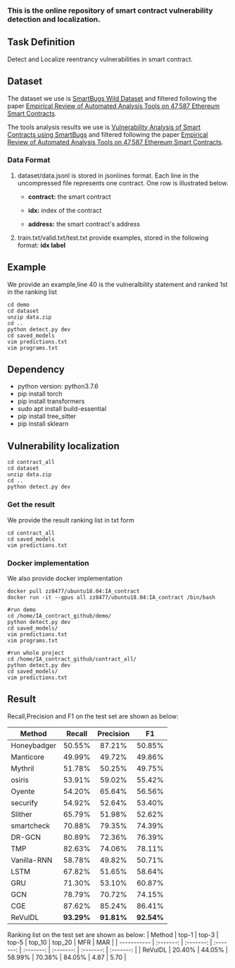 ### This is the online repository of smart contract vulnerability detection and localization.
## Task Definition

Detect and Localize reentrancy vulnerabilities in smart contract.

## Dataset

The dataset we use is [SmartBugs Wild Dataset](https://github.com/smartbugs/smartbugs-wild/tree/master/contracts) and filtered following the paper [Empirical Review of Automated Analysis Tools on 47,587 Ethereum Smart Contracts](https://arxiv.org/abs/1910.10601).

The tools analysis results we use is [Vulnerability Analysis of Smart Contracts using SmartBugs](https://github.com/smartbugs/smartbugs-results) and filtered following the paper [Empirical Review of Automated Analysis Tools on 47,587 Ethereum Smart Contracts](https://arxiv.org/abs/1910.10601).

### Data Format

1. dataset/data.jsonl is stored in jsonlines format. Each line in the uncompressed file represents one contract.  One row is illustrated below.

   - **contract:** the smart contract

   - **idx:** index of the contract
  
   - **address:** the smart contract's address

2. train.txt/valid.txt/test.txt provide examples, stored in the following format:    **idx	label**

## Example
We provide an example,line 40 is the vulneralbility statement and ranked 1st in the ranking list
```shell
cd demo
cd dataset
unzip data.zip
cd ..
python detect.py dev
cd saved_models
vim predictions.txt
vim programs.txt
```

## Dependency

- python version: python3.7.6
- pip install torch
- pip install transformers
- sudo apt install build-essential
- pip install tree_sitter
- pip install sklearn


## Vulnerability localization

```shell
cd contract_all
cd dataset
unzip data.zip
cd ..
python detect.py dev
```
### Get the result
We provide the result ranking list in txt form
```shell
cd contract_all
cd saved_models
vim predictions.txt
```

### Docker implementation
We also provide docker implementation
```shell
docker pull zz8477/ubuntu18.04:IA_contract
docker run -it --gpus all zz8477/ubuntu18.04:IA_contract /bin/bash

#run demo
cd /home/IA_contract_github/demo/
python detect.py dev
cd saved_models/
vim predictions.txt
vim programs.txt

#run whole project
cd /home/IA_contract_github/contract_all/
python detect.py dev
cd saved_models/
vim predictions.txt
```

## Result

Recall,Precision and F1 on the test set are shown as below:

| Method      |  Recall   | Precision |    F1     |
| ----------- | :-------: | :-------: | :-------: |
| Honeybadger |   50.55%  |   87.21%  |   50.85%  |
| Manticore   |   49.99%  |   49.72%  |   49.86%  |
| Mythril     |   51.78%  |   50.25%  |   49.75%  |
| osiris      |   53.91%  |   59.02%  |   55.42%  |
| Oyente      |   54.20%  |   65.64%  |   56.56%  |
| securify    |   54.92%  |   52.64%  |   53.40%  |
| Slither     |   65.79%  |   51.98%  |   52.62%  |
| smartcheck  |   70.88%  |   79.35%  |   74.39%  |
| DR-GCN      |   80.89%  |   72.36%  |   76.39%  |
| TMP         |   82.63%  |   74.06%  |   78.11%  |
| Vanilla-RNN |   58.78%  |   49.82%  |   50.71%  |
| LSTM        |   67.82%  |   51.65%  |   58.64%  |
| GRU         |   71.30%  |   53.10%  |   60.87%  |
| GCN         |   78.79%  |   70.72%  |   74.15%  |
| CGE         |   87.62%  |   85.24%  |   86.41%  |
| ReVulDL     | **93.29%**| **91.81%**| **92.54%**|

Ranking list on the test set are shown as below:
| Method      |   top-1   |   top-3   |   top-5   |   top_10  |   top_20  |    MFR    |    MAR    |
| ----------- | :-------: | :-------: | :-------: | :-------: | :-------: | :-------: | :-------: |
| ReVulDL     |   20.40%  |   44.05%  |   58.99%  |   70.38%  |   84.05%  |   4.87    |   5.70    |
